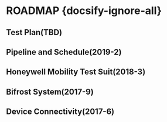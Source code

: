 # ROADMAP {docsify-ignore-all}

## Test Plan(TBD)
## Pipeline and Schedule(2019-2)
## Honeywell Mobility Test Suit(2018-3)
## Bifrost System(2017-9)
## Device Connectivity(2017-6)